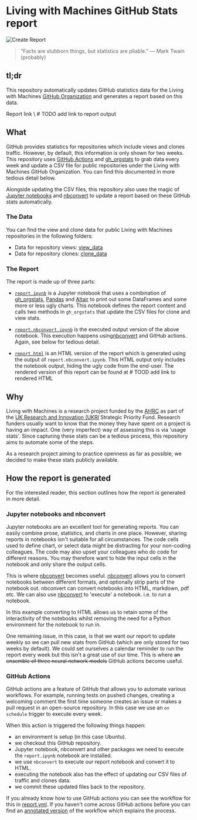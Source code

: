 # Living with Machines GitHub Stats report

![Create Report](https://github.com/davanstrien/lwm_github_stats_report/workflows/Create%20Report/badge.svg)

> “Facts are stubborn things, but statistics are pliable.” ― Mark Twain (probably)

## tl;dr

This repository automatically updates GitHub statistics data for the Living with Machines [GitHub Organization](https://github.com/Living-with-machines) and generates a report based on this data.

Report link \ # TODO add link to report output

## What

GitHub provides statistics for repositories which include views and clones traffic. However, by default, this information is only shown for two weeks. This repository uses [GitHub Actions](https://github.com/features/actions) and [gh_orgstats](https://github.com/Living-with-machines/gh_orgstats) to grab data every week and update a CSV file for public repositories under the Living with Machines GitHub Organization. You can find this documented in more tedious detail below.

Alongside updating the CSV files, this repository also uses the magic of [Jupyter notebooks](https://jupyter.org/) and [nbconvert](https://github.com/jupyter/nbconvert) to update a report based on these GitHub stats automatically.

### The Data

You can find the view and clone data for public Living with Machines repositories in the following folders:

- Data for repository views: [view_data](view_data/)
- Data for repository clones: [clone_data](clone_data/)

### The Report

The report is made up of three parts:

- [`report.ipynb`](report.ipynb) is a Jupyter notebook that uses a combination of [gh_orgstats](https://github.com/Living-with-machines/gh_orgstats), [Pandas](pandas.pydata.org/) and [Altair](altair-viz.github.io/) to print out some DataFrames and some more or less ugly charts. This notebook defines the report content and calls two methods in `gh_orgstats` that update the CSV files for clone and view stats. 

- [`report.nbconvert.ipynb`](report.nbconvert.ipynb) is the executed output version of the above notebook. This execution happens using[nbconvert](https://github.com/jupyter/nbconvert) and GitHub actions. Again, see below for tedious detail. 

- [`report.html`](docs/report.html) is an HTML version of the report which is generated using the output of `report.nbconvert.ipynb`. This HTML output only includes the notebook output, hiding the ugly code from the end-user. The rendered version of this report can be found at \# TOOD add link to rendered HTML

## Why

Living with Machines is a research project funded by the [AHRC](https://ahrc.ukri.org/funding/research/) as part of the [UK Research and Innovation (UKRI](https://www.ukri.org/) Strategic Priority Fund. Research funders usually want to know that the money they have spent on a project is having an impact. One (very imperfect) way of assessing this is via 'usage stats'. Since capturing these stats can be a tedious process, this repository aims to automate some of the steps.

As a research project aiming to practice openness as far as possible, we decided to make these stats publicly available.

## How the report is generated

For the interested reader, this section outlines how the report is generated in more detail.

### Jupyter notebooks and nbconvert

Jupyter notebooks are an excellent tool for generating reports. You can easily combine prose, statistics, and charts in one place. However, sharing reports in notebooks isn't suitable for all circumstances. The code cells used to define chart, or select data might be distracting for your non-coding colleagues. The code may also upset your colleagues who do code for different reasons. You may therefore want to hide the input cells in the notebook and only share the output cells.

This is where [nbconvert](https://github.com/jupyter/nbconvert) becomes useful. [nbconvert](https://github.com/jupyter/nbconvert) allows you to convert notebooks between different formats, and optionally strip parts of the notebook out. nbconvert can convert notebooks into HTML, markdown, pdf etc. We can also use [nbconvert](https://github.com/jupyter/nbconvert) to 'execute' a notebook. i.e. to run a notebook.

In this example converting to HTML allows us to retain some of the interactivity of the notebooks whilst removing the need for a Python environment for the notebook to run in.

One remaining issue, in this case, is that we want our report to update weekly so we can pull new stats from GitHub (which are only stored for two weeks by default). We could set ourselves a calendar reminder to run the report every week but this isn't a great use of our time. This is where ~~an ensemble of three neural network models~~ GitHub actions become useful.

### GitHub Actions

GitHub actions are a feature of GitHub that allows you to automate various workflows. For example, running tests on pushed changes, creating a welcoming comment the first time someone creates an issue or makes a pull request in an open-source repository. In this case we use an `on schedule` trigger to execute every week.

When this action is triggered the following things happen:

- an environment is setup (in this case Ubuntu).
- we checkout this GitHub repository.
- Jupyter notebook, nbconvert and other packages we need to execute the `report.ipynb` notebook are installed.
- we use `nbconvert` to execute our report notebook and convert it to HTML.
- executing the notebook also has the effect of updating our CSV files of traffic and clones data.
- we commit these updated files back to the repository.

If you already know how to use GitHub actions you can see the workflow for this in [report.yml](./github/workflows/report.yml). If you haven't come across GitHub actions before you can find an [annotated version](action_overview.md) of the workflow which explains the process. 
